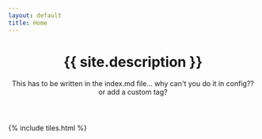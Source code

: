 ```yaml
---
layout: default
title: Home
---
```


<header>
<h1>{{ site.description }}</h1>
<p>This has to be written in the index.md file... why can't you do it in config?? or add a custom tag?</p>
</header>

{% include tiles.html %}
